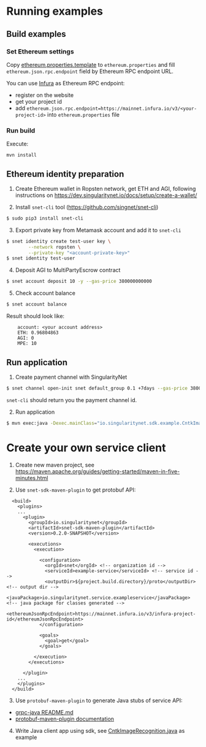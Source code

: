 # Running examples

## Build examples

### Set Ethereum settings

Copy [ethereum.properties.template](./ethereum.properties.template) to
`ethereum.properties` and fill `ethereum.json.rpc.endpoint` field by Ethereum
RPC endpoint URL.

You can use [Infura](https://infura.io/) as Ethereum RPC endpoint:
- register on the website
- get your project id
- add `ethereum.json.rpc.endpoint=https://mainnet.infura.io/v3/<your-project-id>`
  into `ethereum.properties` file

### Run build

Execute:
```
mvn install
```

## Ethereum identity preparation

1. Create Ethereum wallet in Ropsten network, get ETH and AGI, following
instructions on https://dev.singularitynet.io/docs/setup/create-a-wallet/

2. Install `snet-cli` tool (https://github.com/singnet/snet-cli)

```sh
$ sudo pip3 install snet-cli
```

3. Export private key from Metamask account and add it to `snet-cli`

```sh
$ snet identity create test-user key \
		--network ropsten \
        --private-key "<account-private-key>"
$ snet identity test-user
```

4. Deposit AGI to MultiPartyEscrow contract

```sh
$ snet account deposit 10 -y --gas-price 380000000000
```

5. Check account balance

```sh
$ snet account balance
```

Result should look like:
```
    account: <your account address>
    ETH: 0.96804863
    AGI: 0
    MPE: 10
```

## Run application

1. Create payment channel with SingularityNet

```sh
$ snet channel open-init snet default_group 0.1 +7days --gas-price 380000000000
```

`snet-cli` should return you the payment channel id.

2. Run application

```sh
$ mvn exec:java -Dexec.mainClass="io.singularitynet.sdk.example.CntkImageRecognition" -Dexec.args="<account-private-key>"
```

# Create your own service client

1. Create new maven project, see https://maven.apache.org/guides/getting-started/maven-in-five-minutes.html

2. Use `snet-sdk-maven-plugin` to get protobuf API:

```
  <build>
    <plugins>
    ...
      <plugin>
        <groupId>io.singularitynet</groupId>
        <artifactId>snet-sdk-maven-plugin</artifactId>
        <version>0.2.0-SNAPSHOT</version>

        <executions>
          <execution>

            <configuration>
              <orgId>snet</orgId> <!-- organization id -->
              <serviceId>example-service</serviceId> <!-- service id -->
              <outputDir>${project.build.directory}/proto</outputDir> <!-- output dir -->
              <javaPackage>io.singularitynet.service.exampleservice</javaPackage> <!-- java package for classes generated -->
              <ethereumJsonRpcEndpoint>https://mainnet.infura.io/v3/infura-project-id</ethereumJsonRpcEndpoint>
            </configuration>

            <goals>
              <goal>get</goal>
            </goals>

          </execution>
        </executions>

      </plugin>
    ...
    </plugins>
  </build>
```

3. Use `protobuf-maven-plugin` to generate Java stubs of service API:
- [grpc-java README.md](https://github.com/grpc/grpc-java/blob/master/README.md)
- [protobuf-maven-plugin documentation](https://www.xolstice.org/protobuf-maven-plugin/)

4. Write Java client app using sdk, see [CntkImageRecognition.java](./cli/cntk-image-recognition/src/main/java/io/singularitynet/sdk/example/CntkImageRecognition.java) as example

